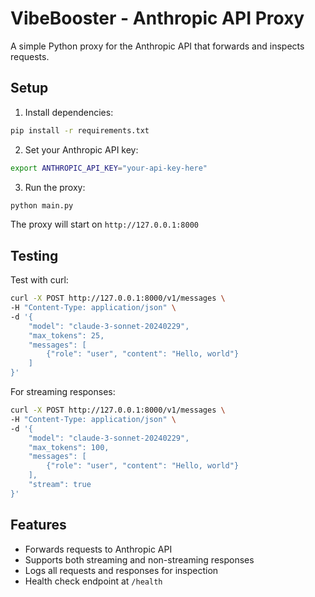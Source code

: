 # VibeBooster - Anthropic API Proxy

A simple Python proxy for the Anthropic API that forwards and inspects requests.

## Setup

1. Install dependencies:
```bash
pip install -r requirements.txt
```

2. Set your Anthropic API key:
```bash
export ANTHROPIC_API_KEY="your-api-key-here"
```

3. Run the proxy:
```bash
python main.py
```

The proxy will start on `http://127.0.0.1:8000`

## Testing

Test with curl:
```bash
curl -X POST http://127.0.0.1:8000/v1/messages \
-H "Content-Type: application/json" \
-d '{
    "model": "claude-3-sonnet-20240229",
    "max_tokens": 25,
    "messages": [
        {"role": "user", "content": "Hello, world"}
    ]
}'
```

For streaming responses:
```bash
curl -X POST http://127.0.0.1:8000/v1/messages \
-H "Content-Type: application/json" \
-d '{
    "model": "claude-3-sonnet-20240229",
    "max_tokens": 100,
    "messages": [
        {"role": "user", "content": "Hello, world"}
    ],
    "stream": true
}'
```

## Features

- Forwards requests to Anthropic API
- Supports both streaming and non-streaming responses
- Logs all requests and responses for inspection
- Health check endpoint at `/health`